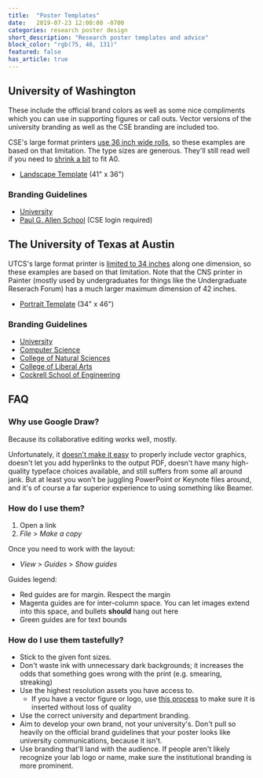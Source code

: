 ```yaml
---
title:  "Poster Templates"
date:   2019-07-23 12:00:00 -0700
categories: research poster design
short_description: "Research poster templates and advice"
block_color: "rgb(75, 46, 131)"
featured: false
has_article: true
---    
```


<!-- TODO: Add some images of posters here and link to archive examples -->

## University of Washington

These include the official brand colors as well as some nice compliments which you can use in supporting figures or call outs.
Vector versions of the university branding as well as the CSE branding are included too.

CSE's large format printers [use 36 inch wide rolls](https://www.cs.washington.edu/lab/printing/poster-printer), so these
examples are based on that limitation. The type sizes are generous. They'll still read well if you need to [shrink
a bit](https://docupub.com/pdfresize/) to fit A0. 

* [Landscape Template](https://docs.google.com/drawings/d/1DZKQcmavMqciiomEa7wPaktpdcdkrYinKxer4hJRi_g) (41" x 36")
<!--* [Portrait Template]() (36" x 41")-->

### Branding Guidelines

* [University](https://www.washington.edu/brand/)
* [Paul G. Allen School](https://www.cs.washington.edu/internal/brand) (CSE login required)

## The University of Texas at Austin


UTCS's large format printer is [limited to 34 inches](https://www.cs.utexas.edu/facilities/poster-help) along one dimension, so these
examples are based on that limitation. Note that the CNS printer in Painter (mostly used by undergraduates for things like the Undergraduate Reserach Forum) has a much larger maximum dimension of 42 inches.

* [Portrait Template](https://docs.google.com/drawings/d/13LM8oObE-lhoYUpMPPw3s7USy35XNZhxyBlAzl7I-aY) (34" x 46")

### Branding Guidelines

* [University](https://brand.utexas.edu)
* [Computer Science](https://www.cs.utexas.edu/department/identity-standards)
* [College of Natural Sciences](https://cns.utexas.edu/communications/style-guide)
* [College of Liberal Arts](https://liberalarts.utexas.edu/public-affairs/branding-guidelines/)
* [Cockrell School of Engineering](http://www.engr.utexas.edu/visualguidelines)

## FAQ

### Why use Google Draw?

Because its collaborative editing works well, mostly.

Unfortunately, it [doesn't make it easy](https://webapps.stackexchange.com/a/107705) to properly include vector graphics, doesn't let you add hyperlinks to the output PDF, doesn't have many high-quality typeface choices available, and still suffers from some all around jank.
But at least you won't be juggling PowerPoint or Keynote files around, and it's of course a far superior experience to using something like Beamer.

### How do I use them?

1. Open a link
2. _File_ > _Make a copy_

Once you need to work with the layout:

* _View_ > _Guides_ > _Show guides_

Guides legend:
<!-- TODO: Colored dots here -->
* Red guides are for margin. Respect the margin
* Magenta guides are for inter-column space. You can let images extend into this space, and bullets **should** hang out here
* Green guides are for text bounds

### How do I use them tastefully?

* Stick to the given font sizes.
* Don't waste ink with unnecessary dark backgrounds; it increases the odds that something goes wrong with the print (e.g. smearing, streaking)
* Use the highest resolution assets you have access to.
  * If you have a vector figure or logo, use [this process](https://webapps.stackexchange.com/a/107705) to make sure it is inserted without loss of quality
* Use the correct university and department branding.
* Aim to develop your own brand, not your university's. Don't pull so heavily on the official brand guidelines that your poster looks like university communications, because it isn't.
* Use branding that'll land with the audience. If people aren't likely recognize your lab logo or name, make sure the institutional branding is more prominent.
